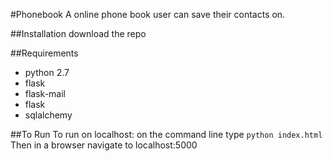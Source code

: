 #Phonebook
A online phone book user can save their contacts on.


##Installation
download the repo

##Requirements
  * python 2.7
  * flask
  * flask-mail
  * flask
  * sqlalchemy

##To Run
To run on localhost:
on the command line type `python index.html`
Then in a browser navigate to localhost:5000

